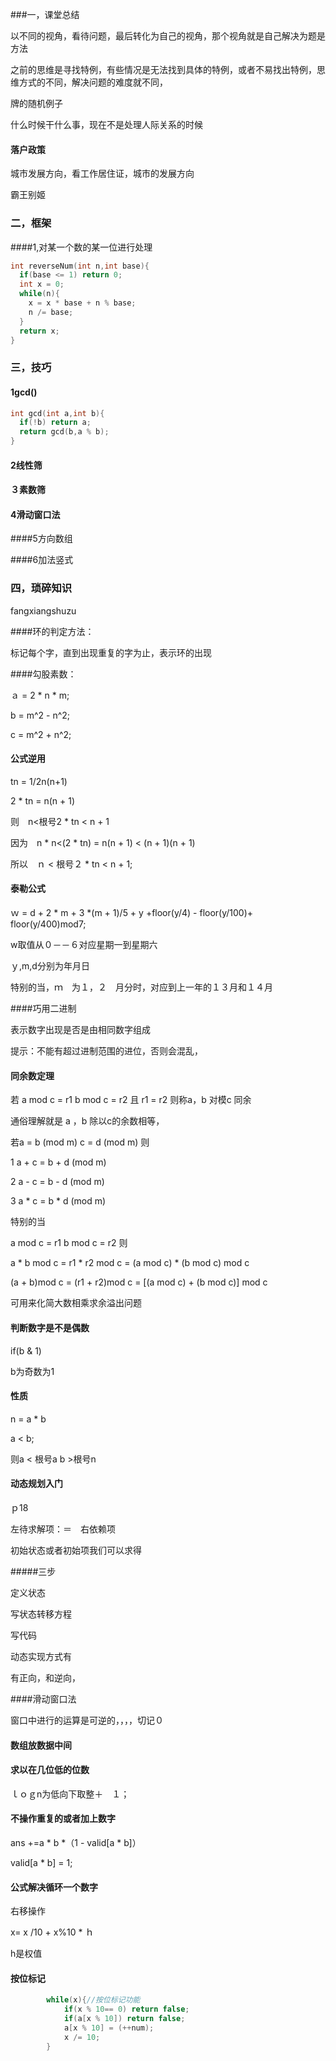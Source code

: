 ###一，课堂总结

以不同的视角，看待问题，最后转化为自己的视角，那个视角就是自己解决为题是方法



之前的思维是寻找特例，有些情况是无法找到具体的特例，或者不易找出特例，思维方式的不同，解决问题的难度就不同，

牌的随机例子

什么时候干什么事，现在不是处理人际关系的时候



#### 落户政策

城市发展方向，看工作居住证，城市的发展方向





霸王别姬

### 二，框架

####1,对某一个数的某一位进行处理

````c++
int reverseNum(int n,int base){
  if(base <= 1) return 0;
  int x = 0;
  while(n){
    x = x * base + n % base;
    n /= base;
  }
  return x;
}
````





### 三，技巧

#### 1gcd()

````c++
int gcd(int a,int b){
  if(!b) return a;
  return gcd(b,a % b);
}
````

#### 2线性筛



#### ３素数筛



#### 4滑动窗口法



####5方向数组



####6加法竖式

### 四，琐碎知识

fangxiangshuzu

####环的判定方法：

标记每个字，直到出现重复的字为止，表示环的出现

####勾股素数：

ａ = 2 * n * m;

b = m^2 - n^2;

c = m^2 + n^2;

#### 公式逆用

tn = 1/2n(n+1)



2 * tn = n(n + 1)

则　n<根号2 * tn < n + 1

因为　n * n<(2 * tn) = n(n + 1) < (n + 1)(n + 1)

所以　ｎ < 根号２ * tn < n + 1;



#### 泰勒公式

ｗ = d + 2 * m + 3 *(m + 1)/5 + y +floor(y/4) - floor(y/100)+ floor(y/400)mod7;

w取值从０－－６对应星期一到星期六

ｙ,m,d分别为年月日

特别的当，ｍ　为１，２　月分时，对应到上一年的１３月和１４月



####巧用二进制

表示数字出现是否是由相同数字组成

提示：不能有超过进制范围的进位，否则会混乱，



#### 同余数定理

若 a mod c = r1    b mod c = r2 且 r1 = r2 则称a，b 对模c 同余

通俗理解就是 a ，b 除以c的余数相等，



若a = b (mod m)   c = d (mod m) 则

1 a + c  = b + d (mod m)



2 a - c = b - d (mod m)

3 a * c = b * d (mod m)





特别的当

 a mod c = r1    b mod c = r2 则

 a * b mod c = r1 * r2 mod c = (a mod c) * (b mod c)  mod c

(a + b)mod c = (r1 + r2)mod c = [(a mod c) + (b mod c)] mod c

可用来化简大数相乘求余溢出问题



#### 判断数字是不是偶数

if(b & 1)

b为奇数为1





#### 性质

n = a * b

a < b;

则a < 根号a b >根号n









#### 动态规划入门

ｐ18

左待求解项：＝　右依赖项

初始状态或者初始项我们可以求得



#####三步

定义状态

写状态转移方程

写代码



动态实现方式有

有正向，和逆向，



####滑动窗口法

窗口中进行的运算是可逆的，，，，切记０





#### 数组放数据中间





#### 求以在几位低的位数

ｌｏｇn为低向下取整＋　１；





#### 不操作重复的或者加上数字

ans +=a * b *（1 - valid[a * b]）

valid[a * b] = 1;



#### 公式解决循环一个数字

右移操作

x=  x /10 + x%10 * ｈ

h是权值



#### 按位标记

````c++
        while(x){//按位标记功能
            if(x % 10== 0) return false;
            if(a[x % 10]) return false;
            a[x % 10] = (++num);
            x /= 10;
        }
````

